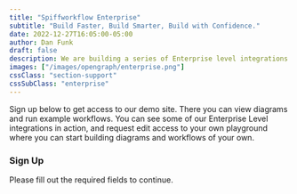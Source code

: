 ```yaml
---
title: "Spiffworkflow Enterprise"
subtitle: "Build Faster, Build Smarter, Build with Confidence."
date: 2022-12-27T16:05:00-05:00
author: Dan Funk
draft: false
description: We are building a series of Enterprise level integrations and extensions to assure that SpiffWorkflow can meet the needs of large scale organizations.
images: ["/images/opengraph/enterprise.png"]
cssClass: "section-support"
cssSubClass: "enterprise"
---
```


Sign up below to get access to our demo site.  There you can view diagrams and run example workflows. You can see some of our Enterprise Level integrations in action, and request edit access to your own playground where you can start building diagrams and workflows of your own.

### Sign Up
Please fill out the required fields to continue.


<script charset="utf-8" type="text/javascript" src="//js.hsforms.net/forms/embed/v2.js"></script>
<script>
  hbspt.forms.create({
    region: "na1",
    portalId: "42562038",
    formId: "782e9936-9679-4511-a915-be6ce4170323",
    inlineMessage: 'Your submit message here',
    onFormSubmit: function($form){
      setTimeout( function() {
        var formData = $form.serialize();
        window.location = "/pages/enterprise_thankyou?" + formData;
      }, 250 ); // Redirects to url with query string data from form fields after 250 milliseconds.
    }
  });
</script>
